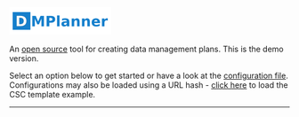 ![Logo](resources/dmp_logo.png)

An [open source](https://github.com/arcticlcc/dmplanner) tool for
creating data management plans. This is the demo version.

Select an option below to get started or have a look at the
[configuration file](data.json). Configurations may also be loaded
using a URL hash - <a href="/#resources/examples/csc.json" onclick="document.location.hash='resources/examples/csc.json';document.location.reload();">
click here</a> to load the CSC template example.

---
